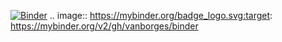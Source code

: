 [![Binder](https://mybinder.org/badge_logo.svg)](https://mybinder.org/v2/gh/vanborges/binder)
.. image:: https://mybinder.org/badge_logo.svg:target: https://mybinder.org/v2/gh/vanborges/binder
